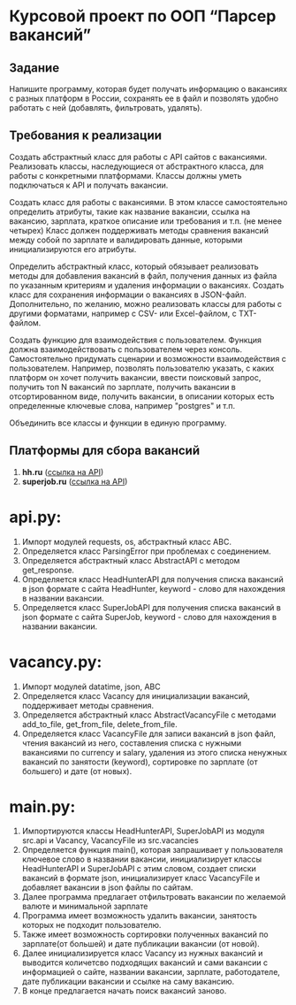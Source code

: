 # Курсовой проект по ООП “Парсер вакансий”

## Задание
Напишите программу, которая будет получать информацию о вакансиях с разных платформ в России, сохранять ее в файл и позволять удобно работать с ней (добавлять, фильтровать, удалять).

## Требования к реализации
Создать абстрактный класс для работы с API сайтов с вакансиями. Реализовать классы, наследующиеся от абстрактного класса, для работы с конкретными платформами. Классы должны уметь подключаться к API и получать вакансии.

Создать класс для работы с вакансиями. В этом классе самостоятельно определить атрибуты, такие как название вакансии, ссылка на вакансию, зарплата, краткое описание или требования и т.п. (не менее четырех) Класс должен поддерживать методы сравнения вакансий между собой по зарплате и валидировать данные, которыми инициализируются его атрибуты.

Определить абстрактный класс, который обязывает реализовать методы для добавления вакансий в файл, получения данных из файла по указанным критериям и удаления информации о вакансиях. Создать класс для сохранения информации о вакансиях в JSON-файл. Дополнительно, по желанию, можно реализовать классы для работы с другими форматами, например с CSV- или Excel-файлом, с TXT-файлом.

Создать функцию для взаимодействия с пользователем. Функция должна взаимодействовать с пользователем через консоль. Самостоятельно придумать сценарии и возможности взаимодействия с пользователем. Например, позволять пользователю указать, с каких платформ он хочет получить вакансии, ввести поисковый запрос, получить топ N вакансий по зарплате, получить вакансии в отсортированном виде, получить вакансии, в описании которых есть определенные ключевые слова, например "postgres" и т.п.

Объединить все классы и функции в единую программу.

## Платформы для сбора вакансий

1. **hh.ru** ([ссылка на API](https://github.com/hhru/api/blob/master/docs/general.md))
2. **superjob.ru** ([ссылка на API](https://api.superjob.ru/))

# api.py:
1. Импорт модулей requests, os, абстрактный класс ABC.
2. Определяется класс ParsingError при проблемах с соединением.
3. Определяется абстрактный класс AbstractAPI с методом get_response.
4. Определяется класс HeadHunterAPI для получения списка вакансий в json формате с сайта HeadHunter, keyword - слово для нахождения в названии вакансии.
5. Определяется класс SuperJobAPI для получения списка вакансий в json формате с сайта SuperJob, keyword - слово для нахождения в названии вакансии.

# vacancy.py:
1. Импорт модулей datatime, json, ABC
2. Определяется класс Vacancy для инициализации вакансий, поддерживает методы сравнения.
3. Определяется абстрактный класс AbstractVacancyFile с методами add_to_file, get_from_file, delete_from_file.
4. Определяется класс VacancyFile для записи вакансий в json файл, чтения вакансий из него, составления списка с нужными вакансиями по currency и salary, удаления из этого списка ненужных вакансий по занятости (keyword), сортировке по зарплате (от большего) и дате (от новых).
    
# main.py:
1. Импортируются классы HeadHunterAPI, SuperJobAPI из модуля src.api и Vacancy, VacancyFile из src.vacancies
2. Определяется функция main(), которая запрашивает у пользователя ключевое слово в названии вакансии, инициализирует классы HeadHunterAPI и SuperJobAPI с этим словом, создает списки вакансий в формате json, инициализирует класс VacancyFile и добавляет вакансии в json файлы по сайтам.
3. Далее программа предлагает отфильтровать вакансии по желаемой валюте и минимальной зарплате  
4. Программа имеет возможность удалить вакансии, занятость которых не подходит пользователю.
5. Также имеет возможность сортировки полученных вакансий по зарплате(от большей) и дате публикации вакансии (от новой).
6. Далее инициализируется класс Vacancy из нужных вакансий и выводится количетсво подходящих вакансий и сами вакансии с информацией о сайте, названии вакансии, зарплате, работодателе, дате публикации вакансии и ссылке на саму вакансию.
7. В конце предлагается начать поиск вакансий заново.

